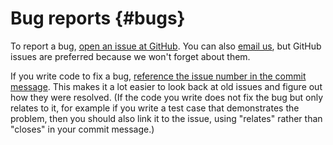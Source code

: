 Bug reports {#bugs}
===========

To report a bug, [open an issue at GitHub](https://github.com/salilab/imp/issues).
You can also [email us](https://integrativemodeling.org/contact.html), but
GitHub issues are preferred because we won't forget about them.

If you write code to fix a bug, [reference the issue number in the commit message](https://docs.github.com/en/issues/tracking-your-work-with-issues/linking-a-pull-request-to-an-issue).
This makes it a lot easier to look back at old issues and figure out how they
were resolved. (If the code you write does not fix the bug but only relates
to it, for example if you write a test case that demonstrates the problem,
then you should also link it to the issue, using "relates" rather than "closes"
in your commit message.)

